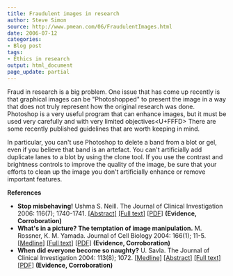 ```yaml
---
title: Fraudulent images in research
author: Steve Simon
source: http://www.pmean.com/06/FraudulentImages.html
date: 2006-07-12
categories:
- Blog post
tags:
- Ethics in research
output: html_document
page_update: partial
---
```


Fraud in research is a big problem. One issue that has come up recently
is that graphical images can be "Photoshopped" to present the image in
a way that does not truly represent how the original research was done.
Photoshop is a very useful program that can enhance images, but it must
be used very carefully and with very limited objectives<U+FFFD> There are some
recently published guidelines that are worth keeping in mind.

In particular, you can't use Photoshop to delete a band from a blot or
gel, even if you believe that band is an artefact. You can't
artificially add duplicate lanes to a blot by using the clone tool. If
you use the contrast and brightness controls to improve the quality of
the image, be sure that your efforts to clean up the image you don't
artificially enhance or remove important features.

**References**

-   **Stop misbehaving!** Ushma S. Neill. The Journal of Clinical
    Investigation 2006: 116(7); 1740-1741.
    [\[Abstract\]](http://www.pubmedcentral.gov/articlerender.fcgi?artid=1483171&rendertype=abstract)
    [\[Full
    text\]](http://www.pubmedcentral.gov/articlerender.fcgi?issn=0021-9738&volume=116&issue=7&page=1740)
    [\[PDF\]](http://www.pubmedcentral.gov/picrender.fcgi?artid=1483171&blobtype=pdf)
    **(Evidence, Corroboration)**
-   **What's in a picture? The temptation of image manipulation.** M.
    Rossner, K. M. Yamada. Journal of Cell Biology 2004: 166(1); 11-5.
    [\[Medline\]](http://www.ncbi.nlm.nih.gov/entrez/query.fcgi?cmd=Retrieve&db=PubMed&list_uids=15240566&dopt=Abstract)
    [\[Full text\]](http://www.jcb.org/cgi/content/full/166/1/11)
    [\[PDF\]](http://www.jcb.org/cgi/reprint/166/1/11.pdf) **(Evidence,
    Corroboration)**
-   **When did everyone become so naughty?** U. Savla. The Journal of
    Clinical Investigation 2004: 113(8); 1072.
    [\[Medline\]](http://www.ncbi.nlm.nih.gov/entrez/query.fcgi?cmd=Retrieve&db=PubMed&list_uids=15085181&dopt=Abstract)
    [\[Abstract\]](http://www.pubmedcentral.gov/articlerender.fcgi?artid=385420&rendertype=abstract)
    [\[Full
    text\]](http://www.pubmedcentral.gov/articlerender.fcgi?tool=pubmed&pubmedid=15085181)
    [\[PDF\]](http://www.pubmedcentral.gov/picrender.fcgi?artid=385420&blobtype=pdf)
    **(Evidence, Corroboration)**
